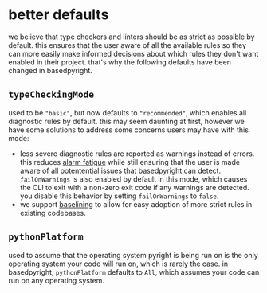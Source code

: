 # better defaults

we believe that type checkers and linters should be as strict as possible by default. this ensures that the user aware of all the available rules so they can more easily make informed decisions about which rules they don't want enabled in their project. that's why the following defaults have been changed in basedpyright.

## `typeCheckingMode`

used to be `"basic"`, but now defaults to `"recommended"`, which enables all diagnostic rules by default. this may seem daunting at first, however we have some solutions to address some concerns users may have with this mode:

-   less severe diagnostic rules are reported as warnings instead of errors. this reduces [alarm fatigue](https://en.wikipedia.org/wiki/Alarm_fatigue) while still ensuring that the user is made aware of all potentential issues that basedpyright can detect. `failOnWarnings` is also enabled by default in this mode, which causes the CLI to exit with a non-zero exit code if any warnings are detected. you disable this behavior by setting `failOnWarnings` to `false`.
-   we support [baselining](./baseline.md) to allow for easy adoption of more strict rules in existing codebases.

## `pythonPlatform`

used to assume that the operating system pyright is being run on is the only operating system your code will run on, which is rarely the case. in basedpyright, `pythonPlatform` defaults to `All`, which assumes your code can run on any operating system.
